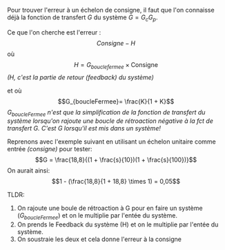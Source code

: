 Pour trouver l'erreur à un échelon de consigne, il faut que l'on connaisse déjà la fonction de transfert _G_ du système $G = G_c G_p$. 

Ce que l'on cherche est l'erreur :
$$Consigne - H$$
où $$H = G_{bouclefermee} \times \text{Consigne}$$*(H, c'est la partie de retour (feedback) du système)*

et où 
$$G_{boucleFermee}= \frac{K}{1 + K}$$
*$G_{boucleFermee}$ n'est que la simplification de la fonction de transfert du système lorsqu'on rajoute une boucle de rétroaction négative à la fct de transfert G. C'est G lorsqu'il est mis dans un système!*

Reprenons avec l'exemple suivant en utilisant un échelon unitaire comme entrée *(consigne)* pour tester:
$$G = \frac{18,8}{(1 + \frac{s}{10})(1 + \frac{s}{100})}$$
On aurait ainsi: 
$$1 - (\frac{18,8}{1 + 18,8} \times 1) = 0,05$$

TLDR: 
1. On rajoute une boule de rétroaction à G pour en faire un système ($G_{boucleFermee}$) et on le multiplie par l'entée du système.
2. On prends le Feedback du système (H) et on le multiplie par l'entée du système.
3. On soustraie les deux et cela donne l'erreur à la consigne